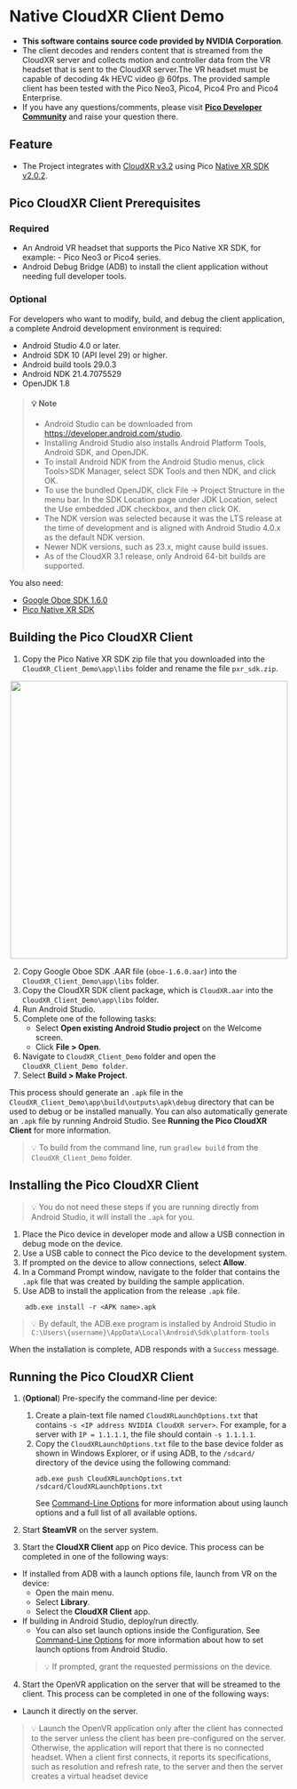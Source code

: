 # Native CloudXR Client Demo
- **This software contains source code provided by NVIDIA Corporation**.
- The client decodes and renders content that is streamed from the CloudXR server and collects motion and controller data from the VR headset that is sent to the CloudXR server.The VR headset must be capable of decoding 4k HEVC video @ 60fps. The provided sample client has been tested with the Pico Neo3, Pico4, Pico4 Pro and Pico4 Enterprise.
- If you have any questions/comments, please visit [**Pico Developer Community**](https://devanswers.pico-interactive.com/) and raise your question there.

## Feature
- The Project integrates with [CloudXR v3.2](https://developer.nvidia.com/nvidia-cloudxr-sdk-get-started) using Pico [Native XR SDK v2.0.2](https://developer-global.pico-interactive.com/sdk?deviceId=1&platformId=3&itemId=16).

## Pico CloudXR Client Prerequisites
### Required
- An Android VR headset that supports the Pico Native XR SDK, for example: - Pico Neo3 or Pico4 series.
- Android Debug Bridge (ADB) to install the client application without needing full developer tools.
  
### Optional
For developers who want to modify, build, and debug the client application, a complete Android development environment is required:
- Android Studio 4.0 or later.
- Android SDK 10 (API level 29) or higher.
- Android build tools 29.0.3
- Android NDK 21.4.7075529
- OpenJDK 1.8

> #### 💡 Note
>  - Android Studio can be downloaded from https://developer.android.com/studio.
>  - Installing Android Studio also installs Android Platform Tools, Android SDK, and OpenJDK.
>  - To install Android NDK from the Android Studio menus, click Tools>SDK Manager, select SDK Tools and then NDK, and click OK.
>  - To use the bundled OpenJDK, click File -> Project Structure in the menu bar. In the SDK Location page under JDK Location, select the Use embedded JDK checkbox, and then click OK.
>  - The NDK version was selected because it was the LTS release at the time of development and is aligned with Android Studio 4.0.x as the default NDK version.
>  - Newer NDK versions, such as 23.x, might cause build issues.
>  - As of the CloudXR 3.1 release, only Android 64-bit builds are supported.
  

You also need:
- [Google Oboe SDK 1.6.0](https://github.com/google/oboe/releases/tag/1.6.0)
- [Pico Native XR SDK](https://developer-global.pico-interactive.com/sdk?deviceId=1&platformId=3&itemId=16)

## Building the Pico CloudXR Client
1. Copy the Pico Native XR SDK zip file that you downloaded into the `CloudXR_Client_Demo\app\libs` folder and rename the file `pxr_sdk.zip`.

<p align="center">
  <a href="https://www.picoxr.com/es/"> <img src="https://github.com/picoxr/CloudXR_Client_Demo/blob/main/image.jpg" width="500" align="center"/> </a>
</p>

2. Copy Google Oboe SDK .AAR file (`oboe-1.6.0.aar`) into the `CloudXR_Client_Demo\app\libs` folder.
3. Copy the CloudXR SDK client package, which is `CloudXR.aar` into the `CloudXR_Client_Demo\app\libs` folder.
4. Run Android Studio.
5. Complete one of the following tasks:
     - Select **Open existing Android Studio project** on the Welcome screen.
     - Click **File > Open**.
6. Navigate to `CloudXR_Client_Demo` folder and open the `CloudXR_Client_Demo folder`.
7. Select **Build > Make Project**.

This process should generate an `.apk` file in the `CloudXR_Client_Demo\app\build\outputs\apk\debug` directory that can be used to debug or be installed manually. You can also automatically generate an `.apk` file by running Android Studio. See **Running the Pico CloudXR Client** for more information.

> 💡 To build from the command line, run `gradlew build` from the `CloudXR_Client_Demo` folder.

## Installing the Pico CloudXR Client

> 💡 You do not need these steps if you are running directly from Android Studio, it will install the `.apk` for you.
1. Place the Pico device in developer mode and allow a USB connection in debug mode on the device.
2. Use a USB cable to connect the Pico device to the development system.
3. If prompted on the device to allow connections, select **Allow**.
4. In a Command Prompt window, navigate to the folder that contains the `.apk` file that was created by building the sample application.
5. Use ADB to install the application from the release `.apk` file.
```
    adb.exe install -r <APK name>.apk
```
> 💡 By default, the ADB.exe program is installed by Android Studio in `C:\Users\{username}\AppData\Local\Android\Sdk\platform-tools`

When the installation is complete, ADB responds with a `Success` message.

## Running the Pico CloudXR Client
1. (**Optional**) Pre-specify the command-line per device:
   1. Create a plain-text file named `CloudXRLaunchOptions.txt` that contains `-s <IP address NVIDIA CloudXR server>`.
  For example, for a server with `IP = 1.1.1.1`, the file should contain `-s 1.1.1.1`.
   2. Copy the `CloudXRLaunchOptions.txt` file to the base device folder as shown in Windows Explorer, or if using ADB, to the `/sdcard/` directory of the device using the following command:
      ```
      adb.exe push CloudXRLaunchOptions.txt /sdcard/CloudXRLaunchOptions.txt
      ```
      See [Command-Line Options](https://docs.nvidia.com/cloudxr-sdk/usr_guide/cmd_line_options.html#command-line-options) for more information about using launch options and a full list of all available options.

2. Start **SteamVR** on the server system.
3. Start the **CloudXR Client** app on Pico device.
  This process can be completed in one of the following ways:
  - If installed from ADB with a launch options file, launch from VR on the device:
     - Open the main menu.
     - Select **Library**.
     - Select the **CloudXR Client** app.
  - If building in Android Studio, deploy/run directly.
    - You can also set launch options inside the Configuration. See [Command-Line Options]((https://docs.nvidia.com/cloudxr-sdk/usr_guide/cmd_line_options.html#command-line-options)) for more information about how to set launch options from Android Studio.
    > 💡 If prompted, grant the requested permissions on the device.

4. Start the OpenVR application on the server that will be streamed to the client.
This process can be completed in one of the following ways:
  - Launch it directly on the server.
  > 💡 Launch the OpenVR application only after the client has connected to the server unless the client has been pre-configured on the server. Otherwise, the application will report that there is no connected headset. When a client first connects, it reports its specifications, such as resolution and refresh rate, to the server and then the server creates a virtual headset device
